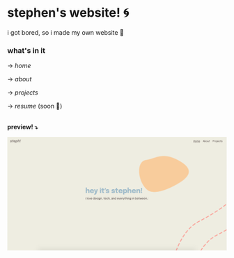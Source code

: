 # stephen's website! 🌀
i got bored, so i made my own website 🚶‍

### what's in it
→ <i>home</i>

→ <i>about</i>

→ <i>projects</i>

→ <i>resume</i> (soon 🏃‍)

<br><b> preview! ⤵ </b>
<p align="center">
<img  src="https://github.com/okaystephen/okaystephen.github.io/blob/master/assets/img/prev.png">
</p>
